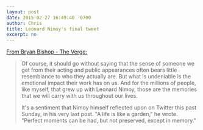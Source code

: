 ```yaml
---
layout: post
date: 2015-02-27 16:49:40 -0700
author: Chris
title: Leonard Nimoy's final tweet
excerpt: no
---
```


[From Bryan Bishop - The Verge:](http://www.theverge.com/2015/2/27/8121021/leonard-nimoy-spock-live-long-and-prosper)

> Of course, it should go without saying that the sense of someone we get from their acting and public appearances often bears little resemblance to who they actually are. But what is undeniable is the emotional impact their work has on us. And for the millions of people, like myself, that grew up with Leonard Nimoy, those are the memories that we will carry with us throughout our lives.
> 
> It's a sentiment that Nimoy himself reflected upon on Twitter this past Sunday, in his very last post. "A life is like a garden," he wrote. "Perfect moments can be had, but not preserved, except in memory."
